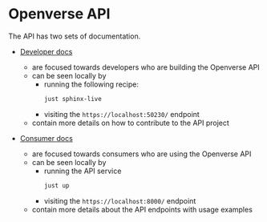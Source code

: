 # Openverse API

The API has two sets of documentation.

- [Developer docs](https://wordpress.github.io/openverse-api/)

  - are focused towards developers who are building the Openverse API
  - can be seen locally by
    - running the following recipe:
      ```bash
      just sphinx-live
      ```
    - visiting the `https://localhost:50230/` endpoint
  - contain more details on how to contribute to the API project

- [Consumer docs](https://api.openverse.engineering/)
  - are focused towards consumers who are using the Openverse API
  - can be seen locally by
    - running the API service
      ```bash
      just up
      ```
    - visiting the `https://localhost:8000/` endpoint
  - contain more details about the API endpoints with usage examples
